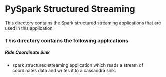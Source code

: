 # PySpark Structured Streaming ##
This directory contains the Spark structured streaming applications that are used in this application


### This directory contains the following applications ###
#####  Ride Coordinate Sink #####
* spark structured streaming application which reads a stream of coordinates data and writes it to a cassandra sink.